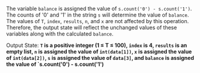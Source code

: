 The variable `balance` is assigned the value of `s.count('0') - s.count('1')`. The counts of '0' and '1' in the string `s` will determine the value of `balance`. The values of `T`, `index`, `results`, `n`, and `x` are not affected by this operation. Therefore, the output state will reflect the unchanged values of these variables along with the calculated `balance`.

Output State: **`T` is a positive integer (1 ≤ T ≤ 100), `index` is 4, `results` is an empty list, `n` is assigned the value of `int(data[1])`, `x` is assigned the value of `int(data[2])`, `s` is assigned the value of `data[3]`, and `balance` is assigned the value of `s.count('0') - s.count('1')**